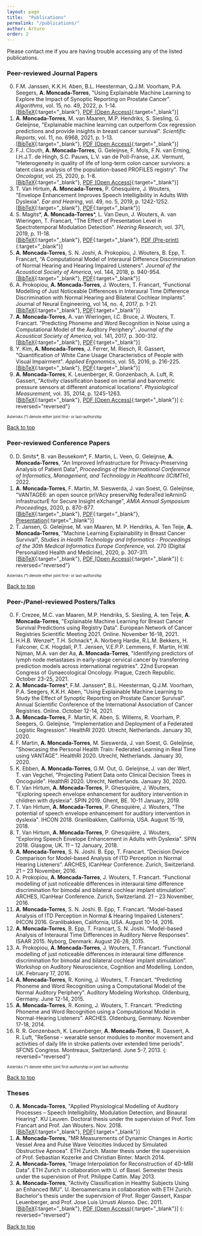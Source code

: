 ```yaml
---
layout: page
title:  "Publications"
permalink: "/publications/"
author: Arturo
order: 2
---
```

Please contact me if you are having trouble accessing any of the listed publications.

### Peer-reviewed Journal Papers
0. F.M. Janssen, K.K.H. Aben, B.L. Heesterman, Q.J.M. Voorham, P.A. Seegers, **A. Moncada-Torres**, "Using Explainable Machine Learning to Explore the Impact of Synoptic Reporting on Prostate Cancer". *Algorithms*, vol. 15, no. 49, 2022, p. 1-14.<br>
[[BibTeX](../../bibtex/janssen2022using.txt){:target="_blank"}, [PDF (Open Access)](https://www.mdpi.com/1999-4893/15/2/49){:target="_blank"}]
0. **A. Moncada-Torres**, M. van Maaren, M.P. Hendriks, S. Siesling, G. Geleijnse, "Explainable machine learning can outperform Cox regression predictions and provide insights in breast cancer survival". *Scientific Reports*, vol. 11, no. 6968, 2021, p. 1-13.<br>
[[BibTeX](../../bibtex/moncada-torres2021explainable.txt){:target="_blank"}, [PDF (Open Access)](https://www.nature.com/articles/s41598-021-86327-7){:target="_blank"}]
0. F.J. Clouth, **A. Moncada-Torres**, G. Geleijnse, F. Mols, F.N. van Erning, I.H.J.T. de Hingh, S.C. Pauws, L.V. van de Poll-Franse, J.K. Vermunt, "Heterogeneity in quality of life of long-term colon cancer survivors: a latent class analysis of the population-based PROFILES registry". *The Oncologist*, vol. 25, 2020, p. 1-8.<br>
[[BibTeX](../../bibtex/clouth2020heterogeneity.txt){:target="_blank"}, [PDF (Open Access)](https://theoncologist.onlinelibrary.wiley.com/doi/10.1002/onco.13655){:target="_blank"}]
0. T. Van Hirtum, **A. Moncada-Torres**, P. Ghesquière, J. Wouters, "Envelope Enhancement Improves Speech Intelligibility in Adults With Dyslexia". *Ear and Hearing*, vol. 49, no. 5, 2019, p. 1242-1252.  
[[BibTeX](../../bibtex/vanhirtum2019speech.txt){:target="_blank"}, [PDF](https://journals.lww.com/ear-hearing/Abstract/2019/09000/Speech_Envelope_Enhancement_Instantaneously.18.aspx){:target="_blank"}]
0. S. Magits\*, **A. Moncada-Torres**\*, L. Van Deun, J. Wouters, A. van Wieringen, T. Francart, "The Effect of Presentation Level in Spectrotemporal Modulation Detection". *Hearing Research*, vol. 371, 2019, p. 11-18.  
[[BibTeX](../../bibtex/magits2019effect.txt){:target="_blank"}, [PDF](https://www.sciencedirect.com/science/article/pii/S0378595517306020){:target="_blank"}, [PDF (Pre-print)](https://www.biorxiv.org/node/135489.abstract){:target="_blank"}]
0. **A. Moncada-Torres**, S. N. Joshi, A. Prokopiou, J. Wouters, B. Epp, T. Francart, “A Computational Model of Interaural Difference Discrimination of Normal Hearing and Hearing Impaired Listeners”. *Journal of the Acoustical Society of America*, vol. 144, 2018, p. 940-954.  
[[BibTeX](../../bibtex/moncada-torres2018framework.txt){:target="_blank"}, [PDF](https://asa.scitation.org/doi/10.1121/1.5051322){:target="_blank"}]
0. A. Prokopiou, **A. Moncada-Torres**, J. Wouters, T. Francart, “Functional Modelling of Just Noticeable Differences in Interaural Time Difference Discrimination with Normal Hearing and Bilateral Cochlear Implants”. Journal of Neural Engineering, vol 14, no. 4, 2017, p. 1-21.  
[[BibTeX](../../bibtex/prokopiou2017functional.txt){:target="_blank"}, [PDF](http://iopscience.iop.org/article/10.1088/1741-2552/aa7075){:target="_blank"}]
0. **A. Moncada-Torres**, A. van Wieringen, I.C. Bruce, J. Wouters, T. Francart. "Predicting Phoneme and Word Recognition in Noise using a Computational Model of the Auditory Periphery". *Journal of the Acoustical Society of America*, vol. 141, 2017, p. 300-312.  
[[BibTeX](../../bibtex/moncada-torres2016predicting.txt){:target="_blank"}, [PDF](http://asa.scitation.org/doi/abs/10.1121/1.4973569){:target="_blank"}]
0. Y. Kim, **A. Moncada-Torres**, J. Ferrer, M. Riesch, R. Gassert, "Quantification of White Cane Usage Characteristics of People with Visual Impairment". *Applied Ergonomics*, vol. 55, 2016, p. 216-225.  
[[BibTeX](../../bibtex/kim2016quantification.txt){:target="_blank"}, [PDF](http://www.sciencedirect.com/science/article/pii/S0003687016300291){:target="_blank"}]
0. **A. Moncada-Torres**, K. Leuenberger, R. Gonzenbach, A. Luft, R. Gassert, "Activity classification based on inertial and barometric pressure sensors at different anatomical locations". *Physiological Measurement*, vol. 35, 2014, p. 1245-1263.  
[[BibTeX](../../bibtex/moncada-torres2014activity.txt){:target="_blank"}, [PDF (Open Access)](http://stacks.iop.org/0967-3334/35/1245){:target="_blank"}]
{: reversed="reversed"}

<sub><sup>Asterisks (*) denote either joint first- or last-authorship</sup></sub>

[Back to top](#top)

### Peer-reviewed Conference Papers
0. D. Smits\*, B. van Beusekom\*, F. Martin, L. Veen, G. Geleijnse, **A. Moncada-Torres**, "An Improved Infrastructure for Privacy-Preserving Analysis of Patient Data", *Proceedings of the International Conference of Informatics, Management, and Technology in Healthcare (ICIMTH)*, 2022.<br>
0. **A. Moncada-Torres**, F. Martin, M. Sieswerda, J. van Soest, G. Geleijnse, "VANTAGE6: an open source priVAcy preserviNg federaTed leArninG infrastructurE for Secure Insight eXchange", *AMIA Annual Symposium Proceedings*, 2020, p. 870-877.<br>
[[BibTeX](../../bibtex/moncada-torres2020vantage6.txt){:target="_blank"}, [PDF](https://vantage6.ai/documents/7/moncada-torres2020vantage6_57GU4Gt.pdf){:target="_blank"}, [Presentation](https://www.youtube.com/watch?v=HVHvlkAeuD0){:target="_blank"}]
0. T. Jansen, G. Geleijnse, M. van Maaren, M. P. Hendriks, A. Ten Teije, **A. Moncada-Torres**, "Machine Learning Explainability in Breast Cancer Survival", *Studies in Health Technology and Informatics - Proceedings of the 30th Medical Informatics Europe Conference*, vol. 270 (Digital Personalized Health and Medicine), 2020, p. 307-311.
[[BibTeX](../../bibtex/jansen2020machine.txt){:target="_blank"}, [PDF (Open Access)](http://ebooks.iospress.nl/volumearticle/54174){:target="_blank"}]
{: reversed="reversed"}

<sub><sup>Asterisks (*) denote either joint first- or last-authorship</sup></sub>

[Back to top](#top)

### Peer-/Panel-reviewed Posters/Talks
0. F. Crezee, M.C. van Maaren, M.P. Hendriks, S. Siesling, A. ten Teije, **A. Moncada-Torres**, "Explainable Machine Learning for Breast Cancer Survival Predictions using Registry Data". European Network of Cancer Registries Scientific Meeting 2021. Online. November 16-18, 2021.
0. H.H.B. Wenzel\*, T.H. Schnack\*, A. Norberg Hardie, R.L.M. Bekkers, H. Falconer, C.K. Hogdall, P.T. Jensen, V.E.P.P. Lemmens, F. Martin, H.W. Nijman, M.A. van der Aa, **A. Moncada-Torres**, "Identifying predictors of lymph node metastases in early-stage cervical cancer by transferring prediction models across international registries". 22nd European Congress of Gynaecological Oncology. Prague, Czech Republic. October 23-25, 2021.
0. **A. Moncada-Torres**\*, F.M. Janssen\*, B.L. Heesterman, Q.J.M. Voorham, P.A. Seegers, K.K.H. Aben, "Using Explainable Machine Learning to Study the Effect of Synoptic Reporting on Prostate Cancer Survival". Annual Scientific Conference of the International Association of Cancer Registries. Online. October 12-14, 2021.
0. **A. Moncada-Torres**, F. Martin, K. Aben, S. Willems, R. Voorham, P. Seegers, G. Geleijnse, "Implementation and Deployment of a Federated Logistic Regression". HealthRI 2020. Utrecht, Netherlands. January 30, 2020.
0. F. Martin, **A. Moncada-Torres**, M. Sieswerda, J. van Soest, G. Geleijnse, "Showcasing the Personal Health Train: Federated Learning in Real Time using VANTAGE". HealthRI 2020. Utrecht, Netherlands. January 30, 2020.
0. K. Ebben, **A. Moncada-Torres**, G.M. Out, G. Geleijnse, J. van der Werf, T. van Vegchel, "Projecting Patient Data onto Clinical Decision Trees in Oncoguide". HealthRI 2020. Utrecht, Netherlands. January 30, 2020.
0. T. Van Hirtum, **A. Moncada-Torres**, P. Ghesquière, J. Wouters, "Exploring speech envelope enhancement for auditory intervention in children with dyslexia". SPIN 2019. Ghent, BE. 10-11 January, 2019.
0. T. Van Hirtum, **A. Moncada-Torres**, P. Ghesquière, J. Wouters, "The potential of speech envelope enhancement for auditory intervention in dyslexia". IHCON 2018. Granlibakken, California, USA. August 15-19, 2018.
0. T. Van Hirtum, **A. Moncada-Torres**, P. Ghesquière, J. Wouters, "Exploring Speech Envelope Enhancement in Adults with Dyslexia". SPIN 2018. Glasgow, UK. 11 – 12 January, 2018.
0. **A. Moncada-Torres**, S. N. Joshi. B. Epp, T. Francart. “Decision Device Comparison for Model-based Analysis of ITD Perception in Normal Hearing Listeners”. ARCHES, ICanHear Conference. Zurich, Switzerland. 21 – 23 November, 2016.
0. A. Prokopiou, **A. Moncada-Torres**, J. Wouters, T. Francart. “Functional modelling of just noticeable differences in interaural time difference discrimination for bimodal and bilateral cochlear implant stimulation”. ARCHES, ICanHear Conference. Zurich, Switzerland. 21 – 23 November, 2016.
0. **A. Moncada-Torres**, S. N. Joshi. B. Epp, T. Francart. “Model-based Analysis of ITD Perception in Normal & Hearing Impaired Listeners”. IHCON 2016. Granlibakken, California, USA. August 10-14, 2016.
0. **A. Moncada-Torres**, B. Epp, T. Francart, S. N. Joshi. “Model-based Analysis of Interaural Time Differences in Auditory Nerve Responses”. ISAAR 2015. Nyborg, Denmark. August 26-28, 2015.
0. A. Prokopiou, **A. Moncada-Torres**, J. Wouters, T. Francart. “Functional modelling of just noticeable differences in interaural time difference discrimination for bimodal and bilateral cochlear implant stimulation”. Workshop on Auditory Neuroscience, Cognition and Modelling. London, UK. February 17, 2016.
0. **A. Moncada-Torres**, R. Koning, J. Wouters, T. Francart. “Predicting Phoneme and Word Recognition using a Computational Model of the Normal Auditory Periphery”. Auditory Modeling Workshop. Oldenburg, Germany. June 12-14, 2015.
0. **A. Moncada-Torres**, R. Koning, J. Wouters, T. Francart. “Predicting Phoneme and Word Recognition using a Computational Model in Normal-Hearing Listeners”. ARCHES. Oldenburg, Germany. November 17-18, 2014.
0. R. R. Gonzenbach, K. Leuenberger, **A. Moncada-Torres**, R. Gassert, A. R. Luft, "ReSense - wearable sensor modules to monitor movement and activities of daily life in stroke patients over extended time periods". SFCNS Congress. Montreaux, Switzerland. June 5-7, 2013.
{: reversed="reversed"}

<sub><sup>Asterisks (*) denote either joint first-authorship or joint last-authorship</sup></sub>

[Back to top](#top)

### Theses
0. **A. Moncada-Torres**, "Applied Physiological Modelling of Auditory Processes &#8211; Speech Intelligibility, Modulation Detection, and Binaural Hearing". KU Leuven. Doctoral thesis under the supervision of Prof. Tom Francart and Prof. Jan Wouters. Nov. 2018.  
[[BibTeX](../../bibtex/moncada-torres2018applied.txt){:target="_blank"}, [PDF](../../pdfs/moncada-torres2018applied.pdf){:target="_blank"}]
0. **A. Moncada-Torres**, "MR Measurements of Dynamic Changes in Aortic Vessel Area and Pulse Wave Velocities Induced by Simulated Obstructive Apnoea". ETH Zurich. Master thesis under the supervision of Prof. Sebastian Kozerke and Christian Binter. March 2014.
0. **A. Moncada-Torres**, "Image Interpolation for Reconstruction of 4D-MRI Data". ETH Zurich in collaboration with U. of Basel. Semester thesis under the supervision of Prof. Philippe Cattin. May 2013.
0. **A. Moncada-Torres**, "Activity Classification in Healthy Subjects Using an Enhanced IMU". U. Iberoamericana in collaboration with ETH Zurich. Bachelor's thesis under the supervision of Prof. Roger Gassert, Kaspar Leuenberger, and Prof. Jose Luis Urrusti Alonso. Dec. 2011.  
[[BibTeX](../../bibtex/moncada-torres2014activity.txt){:target="_blank"}, [PDF (Open Access)](http://stacks.iop.org/0967-3334/35/1245){:target="_blank"}]
{: reversed="reversed"}

[Back to top](#top)
